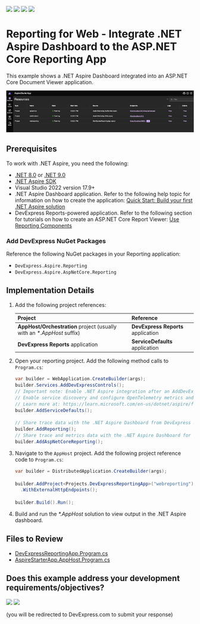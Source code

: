 <!-- default badges list -->
![](https://img.shields.io/endpoint?url=https://codecentral.devexpress.com/api/v1/VersionRange/897980063/24.2.2%2B)
[![](https://img.shields.io/badge/Open_in_DevExpress_Support_Center-FF7200?style=flat-square&logo=DevExpress&logoColor=white)](https://supportcenter.devexpress.com/ticket/details/T1266420)
[![](https://img.shields.io/badge/📖_How_to_use_DevExpress_Examples-e9f6fc?style=flat-square)](https://docs.devexpress.com/GeneralInformation/403183)
[![](https://img.shields.io/badge/💬_Leave_Feedback-feecdd?style=flat-square)](#does-this-example-address-your-development-requirementsobjectives)
<!-- default badges end -->
# Reporting for Web - Integrate .NET Aspire Dashboard to the ASP.NET Core Reporting App

This example shows a .NET Aspire Dashboard integrated into an ASP.NET Core Document Viewer application.

![.net aspire dashboard for asp .net code document viewer](./media/24.2-reporting-aspire-start-screen.png)

## Prerequisites

To work with .NET Aspire, you need the following:

* [.NET 8.0](https://dotnet.microsoft.com/download/dotnet/8.0) or [.NET 9.0](https://dotnet.microsoft.com/download/dotnet/9.0)
* [.NET Aspire SDK](https://learn.microsoft.com/en-us/dotnet/aspire/fundamentals/dotnet-aspire-sdk)
* Visual Studio 2022 version 17.9+
* .NET Aspire Dashboard application. Refer to the following help topic for information on how to create the application: [Quick Start: Build your first .NET Aspire solution](https://learn.microsoft.com/en-us/dotnet/aspire/get-started/build-your-first-aspire-app?pivots=visual-studio)
* DevExpress Reports-powered application. Refer to the following section for tutorials on how to create an ASP.NET Core Report Viewer: [Use Reporting Components](https://docs.devexpress.com/XtraReports/119717/web-reporting/aspnet-core-reporting#use-reporting-components)

### Add DevExpress NuGet Packages

Reference the following NuGet packages in your Reporting application:

* `DevExpress.Aspire.Reporting`
* `DevExpress.Aspire.AspNetCore.Reporting`

## Implementation Details

1. Add the following project references:

    | Project | Reference |
    | --- | --- |
    | **AppHost/Orchestration** project (usually with an _*.AppHost_ suffix) | **DevExpress Reports** application |
    | **DevExpress Reports** application |  **ServiceDefaults** application |

2. Open your reporting project. Add the following method calls to `Program.cs`:

    ```csharp
    var builder = WebApplication.CreateBuilder(args);
    builder.Services.AddDevExpressControls();
    // Important note: Enable .NET Aspire integration after an AddDevExpressControls method call
    // Enable service discovery and configure OpenTelemetry metrics and tracing for .NET Aspire.
    // Learn more at: https://learn.microsoft.com/en-us/dotnet/aspire/fundamentals/service-defaults
    builder.AddServiceDefaults();

    // Share trace data with the .NET Aspire Dashboard from DevExpress Reports document creation and exporting
    builder.AddReporting();
    // Share trace and metrics data with the .NET Aspire Dashboard for the DevExpress Reports back end services
    builder.AddAspNetCoreReporting();
    ```
   

3. Navigate to the `AppHost` project. Add the following project reference code to `Program.cs`:

    ```csharp
    var builder = DistributedApplication.CreateBuilder(args);

    builder.AddProject<Projects.DevExpressReportingApp>("webreporting")
      .WithExternalHttpEndpoints();

    builder.Build().Run();
    ```   

4. Build and run the _*.AppHost_ solution to view output in the .NET Aspire dashboard.

## Files to Review

* [DevExpressReportingApp.Program.cs](./CS/AspireStarterApp/DevExpressReportingApp/Program.cs)
* [AspireStarterApp.AppHost.Program.cs](./CS/AspireStarterApp/AspireStarterApp.AppHost/Program.cs)


<!-- feedback -->
## Does this example address your development requirements/objectives?

[<img src="https://www.devexpress.com/support/examples/i/yes-button.svg"/>](https://www.devexpress.com/support/examples/survey.xml?utm_source=github&utm_campaign=reporting-asp-net-core-aspire&~~~was_helpful=yes) [<img src="https://www.devexpress.com/support/examples/i/no-button.svg"/>](https://www.devexpress.com/support/examples/survey.xml?utm_source=github&utm_campaign=reporting-asp-net-core-aspire&~~~was_helpful=no)

(you will be redirected to DevExpress.com to submit your response)
<!-- feedback end -->
